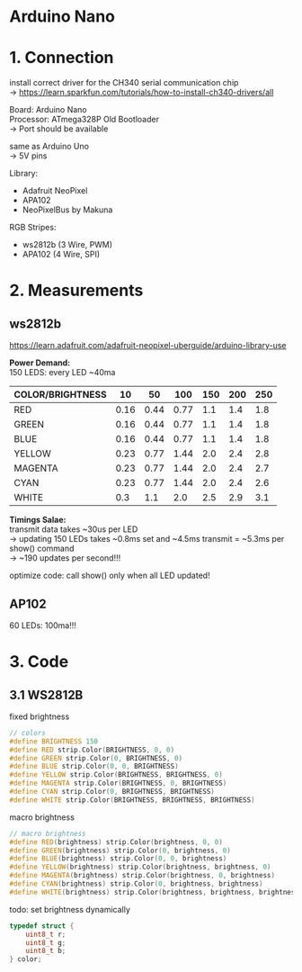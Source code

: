 # Arduino Nano

# 1. Connection
install correct driver for the CH340 serial communication chip  
&rarr; https://learn.sparkfun.com/tutorials/how-to-install-ch340-drivers/all  

Board: Arduino Nano  
Processor: ATmega328P Old Bootloader  
&rarr; Port should be available  

same as Arduino Uno  
&rarr; 5V pins

Library:  
- Adafruit NeoPixel  
- APA102
- NeoPixelBus by Makuna  

RGB Stripes:  
- ws2812b (3 Wire, PWM)  
- APA102 (4 Wire, SPI)  


# 2. Measurements  
## ws2812b  
https://learn.adafruit.com/adafruit-neopixel-uberguide/arduino-library-use  

**Power Demand:**  
150 LEDS: every LED ~40ma  

| COLOR/BRIGHTNESS | 10   | 50   | 100  | 150 | 200 | 250 |  
|------------------|------|------|------|-----|-----|-----|  
| RED              | 0.16 | 0.44 | 0.77 | 1.1 | 1.4 | 1.8 |  
| GREEN            | 0.16 | 0.44 | 0.77 | 1.1 | 1.4 | 1.8 |  
| BLUE             | 0.16 | 0.44 | 0.77 | 1.1 | 1.4 | 1.8 |  
| YELLOW           | 0.23 | 0.77 | 1.44 | 2.0 | 2.4 | 2.8 |  
| MAGENTA          | 0.23 | 0.77 | 1.44 | 2.0 | 2.4 | 2.7 |  
| CYAN             | 0.23 | 0.77 | 1.44 | 2.0 | 2.4 | 2.6 |  
| WHITE            | 0.3  | 1.1  | 2.0  | 2.5 | 2.9 | 3.1 |  

**Timings Salae:**  
transmit data takes ~30us per LED  
&rarr; updating 150 LEDs takes ~0.8ms set and ~4.5ms transmit = ~5.3ms per show() command   
&rarr; ~190 updates per second!!!  

optimize code: call show() only when all LED updated!  

## AP102  
60 LEDs: 100ma!!!
  
# 3. Code
## 3.1 WS2812B
fixed brightness
```cpp
// colors
#define BRIGHTNESS 150
#define RED strip.Color(BRIGHTNESS, 0, 0)
#define GREEN strip.Color(0, BRIGHTNESS, 0)
#define BLUE strip.Color(0, 0, BRIGHTNESS)
#define YELLOW strip.Color(BRIGHTNESS, BRIGHTNESS, 0)
#define MAGENTA strip.Color(BRIGHTNESS, 0, BRIGHTNESS)
#define CYAN strip.Color(0, BRIGHTNESS, BRIGHTNESS)
#define WHITE strip.Color(BRIGHTNESS, BRIGHTNESS, BRIGHTNESS)
```

macro brightness  
```cpp
// macro brightness
#define RED(brightness) strip.Color(brightness, 0, 0)
#define GREEN(brightness) strip.Color(0, brightness, 0)
#define BLUE(brightness) strip.Color(0, 0, brightness)
#define YELLOW(brightness) strip.Color(brightness, brightness, 0)
#define MAGENTA(brightness) strip.Color(brightness, 0, brightness)
#define CYAN(brightness) strip.Color(0, brightness, brightness)
#define WHITE(brightness) strip.Color(brightness, brightness, brightness)
```

todo: set brightness dynamically  
```cpp
typedef struct {
    uint8_t r;
    uint8_t g;
    uint8_t b;
} color;

```